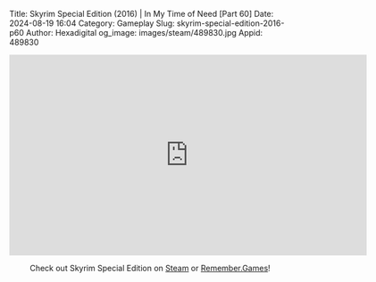 Title: Skyrim Special Edition (2016) | In My Time of Need [Part 60]
Date: 2024-08-19 16:04
Category: Gameplay
Slug: skyrim-special-edition-2016-p60
Author: Hexadigital
og_image: images/steam/489830.jpg
Appid: 489830

<center><iframe src="https://www.youtube.com/embed/zrAxk11CJpE?feature=oembed" allow="accelerometer; autoplay; encrypted-media; gyroscope; picture-in-picture" width="640" height="360" frameborder="0"></iframe>

Check out Skyrim Special Edition on [Steam](https://store.steampowered.com/app/489830/?curator_clanid=34633900) or [Remember.Games](https://remember.games/game/164/the-elder-scrolls-v-skyrim-special-edition/)!</center>